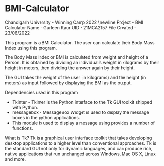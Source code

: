 # BMI-Calculator

Chandigarh University - Winning Camp 2022 \newline
Project - BMI Calculator
Name - Gurleen Kaur
UID - 21MCA2157
File Created - 23/06/2022

This program is a BMI Calculator. The user can calculate their Body Mass Index using this program. 

The Body Mass Index or BMI is calculated from weight and height of a Person. 
It is obtained by dividing an individual’s weight in kilograms by their height in meters, 
then dividing the answer again by their height.

The GUI takes the weight of the user (in kilograms) and the height (in meters) as input
Followed by displaying the BMI as the output. 

Dependencies used in this program 
* Tkinter - Tkinter is the Python interface to the Tk GUI toolkit shipped with Python.
* messagebox - MessageBox Widget is used to display the message boxes in the python applications. 
* This module is used to display a message using provides a number of functions.

What is Tk? 
Tk is a graphical user interface toolkit that takes developing desktop applications to a higher level than conventional approaches.
Tk is the standard GUI not only for dynamic languages, and can produce rich, 
native applications that run unchanged across Windows, Mac OS X, Linux and more.

